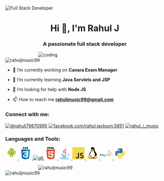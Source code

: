 <img alt="Full Stack Developer" src="https://media0.giphy.com/media/WOqcUlAxqzQM0jN96o/giphy.gif" width=900 align="center" />
<h1 align="center">Hi 👋, I'm Rahul J</h1>
<h3 align="center">A passionate full stack developer</h3>

<img alt="coding" src="https://cdn.dribbble.com/users/1162077/screenshots/3848914/programmer.gif" align="right" width="400"/>

<p align="left"> <img src="https://komarev.com/ghpvc/?username=rahuljmusic99&label=Profile%20views&color=0e75b6&style=flat" alt="rahuljmusic99" /> </p>

- 🔭 I’m currently working on **Canara Exam Manager**

- 🌱 I’m currently learning **Java Servlets and JSP**

- 🤝 I’m looking for help with **Node JS**

- 📫 How to reach me **rahuljmusic99@gmail.com**

<h3 align="left">Connect with me:</h3>
<p align="left">
<a href="https://twitter.com/@rahulj79670995" target="blank"><img align="center" src="https://raw.githubusercontent.com/rahuldkjain/github-profile-readme-generator/master/src/images/icons/Social/twitter.svg" alt="@rahulj79670995" height="30" width="40" /></a>
<a href="https://fb.com/facebook.com/rahul.jackson.5851" target="blank"><img align="center" src="https://raw.githubusercontent.com/rahuldkjain/github-profile-readme-generator/master/src/images/icons/Social/facebook.svg" alt="facebook.com/rahul.jackson.5851" height="30" width="40" /></a>
<a href="https://instagram.com/rahul_j_music" target="blank"><img align="center" src="https://raw.githubusercontent.com/rahuldkjain/github-profile-readme-generator/master/src/images/icons/Social/instagram.svg" alt="rahul_j_music" height="30" width="40" /></a>
</p>

<h3 align="left">Languages and Tools:</h3>
<p align="left"> <a href="https://developer.android.com" target="_blank" rel="noreferrer"> <img src="https://raw.githubusercontent.com/devicons/devicon/master/icons/android/android-original-wordmark.svg" alt="android" width="40" height="40"/> </a> <a href="https://www.w3schools.com/css/" target="_blank" rel="noreferrer"> <img src="https://raw.githubusercontent.com/devicons/devicon/master/icons/css3/css3-original-wordmark.svg" alt="css3" width="40" height="40"/> </a> <a href="https://git-scm.com/" target="_blank" rel="noreferrer"> <img src="https://www.vectorlogo.zone/logos/git-scm/git-scm-icon.svg" alt="git" width="40" height="40"/> </a> <a href="https://www.w3.org/html/" target="_blank" rel="noreferrer"> <img src="https://raw.githubusercontent.com/devicons/devicon/master/icons/html5/html5-original-wordmark.svg" alt="html5" width="40" height="40"/> </a> <a href="https://www.java.com" target="_blank" rel="noreferrer"> <img src="https://raw.githubusercontent.com/devicons/devicon/master/icons/java/java-original.svg" alt="java" width="40" height="40"/> </a> <a href="https://developer.mozilla.org/en-US/docs/Web/JavaScript" target="_blank" rel="noreferrer"> <img src="https://raw.githubusercontent.com/devicons/devicon/master/icons/javascript/javascript-original.svg" alt="javascript" width="40" height="40"/> </a> <a href="https://www.linux.org/" target="_blank" rel="noreferrer"> <img src="https://raw.githubusercontent.com/devicons/devicon/master/icons/linux/linux-original.svg" alt="linux" width="40" height="40"/> </a> <a href="https://www.mysql.com/" target="_blank" rel="noreferrer"> <img src="https://raw.githubusercontent.com/devicons/devicon/master/icons/mysql/mysql-original-wordmark.svg" alt="mysql" width="40" height="40"/> </a> <a href="https://www.python.org" target="_blank" rel="noreferrer"> <img src="https://raw.githubusercontent.com/devicons/devicon/master/icons/python/python-original.svg" alt="python" width="40" height="40"/> </a> </p>

<p><img align="right" src="https://github-readme-stats.vercel.app/api?username=rahuljmusic99&show_icons=true&locale=en" alt="rahuljmusic99" width="400" /></p>

<p><img align="left" src="https://github-readme-streak-stats.herokuapp.com/?user=rahuljmusic99&" alt="rahuljmusic99" width="400"/></p>

